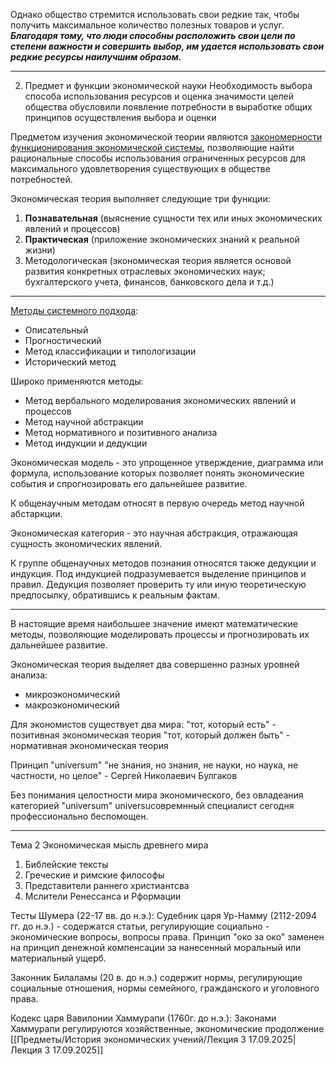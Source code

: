 Однако общество стремится использовать свои редкие так, чтобы получить максимальное количество полезных товаров и услуг.
***Благодаря тому, что люди способны расположить свои цели по степени важности и совершить выбор, им удается использовать свои редкие ресурсы наилучшим образом.***

---

2. Предмет и функции экономической науки
 Необходимость выбора способа использования ресурсов и оценка значимости целей общества обусловили появление потребности в выработке общих принципов осуществления выбора и оценки

Предметом изучения экономической теории являются <u>закономерности функционирования экономической системы</u>, позволяющие найти рациональные способы использования ограниченных ресурсов для максимального удовлетворения существующих в обществе потребностей.

Экономическая теория выполняет следующие три функции:
1. **Познавательная** (выяснение сущности тех или иных экономических явлений и процессов)
2. **Практическая** (приложение экономических знаний к реальной жизни)
3. Методологическая (экономическая теория является основой развития конкретных отраслевых экономических наук; бухгалтерского учета, финансов, банковского дела и т.д.)
 ---
 <u>Методы системного подхода</u>:
 - Описательный
 - Прогностический 
 - Метод классификации и типологизации
 - Исторический метод 

Широко применяются методы:
- Метод вербального моделирования экономических явлений и процессов
- Метод научной абстракции
- Метод нормативного и позитивного анализа
- Метод индукции и дедукции

Экономическая модель - это упрощенное утверждение, диаграмма или формула, использование которых позволяет понять экономические события и спрогнозировать его дальнейшее развитие.



К общенаучным методам относят в первую очередь метод научной абстаркции. 

Экономическая категория - это научная абстракция, отражающая сущность экономических явлений.

К группе общенаучных методов познания относятся также дедукции и индукция. 
Под индукцией подразумевается выделение принципов и правил. 
Дедукция позволяет проверить ту или иную теоретическую предпосылку, обратившись к реальным фактам.

---
В настоящие время наибольшее значение имеют математические методы, позволяющие моделировать процессы и прогнозировать их дальнейшее развитие. 

Экономическая теория выделяет два совершенно разных уровней анализа:
- микроэкономический 
- макроэкономический

Для экономистов существует два мира: 
"тот, который есть" - позитивная экономическая теория
"тот, который должен быть" - нормативная экономическая теория 

Принцип "universum"
"не знания, но знания, не науки, но наука, не частности, но целое" - Сергей Николаевич Булгаков

Без понимания целостности мира экономического, без овладеания категорией "universum" universuсовремнный специалист сегодня профессионально беспомощен.

---

Тема 2 
Экономическая мысль древнего мира
1. Библейские тексты
2. Греческие и римские философы
3. Представители раннего христиантсва
4. Мслители Ренессанса и Рформации 

Тесты Шумера (22-17 вв. до н.э.):
Судебник царя Ур-Намму (2112-2094 гг. до н.э.) - содержатся статьи, регулирующие социально - экономические вопросы, вопросы права. Принцип "око за око" заменен на принцип денежной компенсации за нанесенный моральный или материальный ущерб.

Законник Билаламы (20 в. до н.э.)
содержит нормы, регулирующие социальные отношения, нормы семейного, гражданского и уголовного права.

Кодекс царя Вавилонии Хаммурапи (1760г. до н.э.):
Законами Хаммурапи регулируются хозяйственные, экономические 
продолжение [[Предметы/История экономических учений/Лекция 3 17.09.2025|Лекция 3 17.09.2025]]
